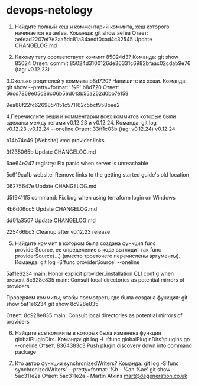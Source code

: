 # devops-netology

1. Найдите полный хеш и комментарий коммита, хеш которого начинается на aefea.
Команда:
git show aefea
Ответ:
aefead2207ef7e2aa5dc81a34aedf0cad4c32545
Update CHANGELOG.md
    
2. Какому тегу соответствует коммит 85024d3?
Команда:
git show 85024
Ответ:
commit 85024d3100126de36331c6982bfaac02cdab9e76 (tag: v0.12.23)
    
3.Сколько родителей у коммита b8d720? Напишите их хеши.
Команда:
git show --pretty=format:' %P' b8d720
Ответ:
56cd7859e05c36c06b56d013b55a252d0bb7e158

9ea88f22fc6269854151c571162c5bcf958bee2
    
4.Перечислите хеши и комментарии всех коммитов которые были сделаны между тегами v0.12.23 и v0.12.24.
Команда:
git log  v0.12.23..v0.12.24  --oneline
Ответ:
33ff1c03b (tag: v0.12.24) v0.12.24

b14b74c49 [Website] vmc provider links

3f235065b Update CHANGELOG.md

6ae64e247 registry: Fix panic when server is unreachable

5c619ca1b website: Remove links to the getting started guide's old location

06275647e Update CHANGELOG.md

d5f9411f5 command: Fix bug when using terraform login on Windows

4b6d06cc5 Update CHANGELOG.md

dd01a3507 Update CHANGELOG.md

225466bc3 Cleanup after v0.12.23 release

5. Найдите коммит в котором была создана функция func providerSource, ее определение в коде выглядит так func providerSource(...) (вместо троеточего перечислены аргументы).
Команда:
git log -S'func providerSource' --oneline

5af1e6234 main: Honor explicit provider_installation CLI config when present
8c928e835 main: Consult local directories as potential mirrors of providers

Проверяем коммиты, чтобы посмотреть где была создана функция:
git show 5af1e6234
git show 8c928e835

Ответ:
8c928e835 main: Consult local directories as potential mirrors of providers

6. Найдите все коммиты в которых была изменена функция globalPluginDirs.
Команда:
git log -L :'func globalPluginDirs':plugins.go --oneline 
Ответ:
8364383c3 Push plugin discovery down into command package

7. Кто автор функции synchronizedWriters?
Команда:
git log -S'func synchronizedWriters' --pretty=format:'%h - %an %ae'
git show 5ac311e2a
Ответ:
5ac311e2a - Martin Atkins mart@degeneration.co.uk
